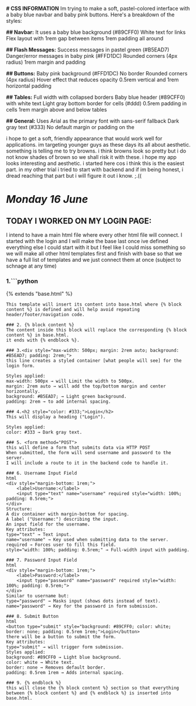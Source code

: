 **# CSS INFORMATION**
Im trying to make a soft, pastel-colored interface with a baby blue navbar and baby pink buttons. Here's a breakdown of the styles:

**## Navbar:**
It uses a baby blue background (#89CFF0)
White text for links
Flex layout with 1rem gap between items
1rem padding all around

**## Flash Messages:**
Success messages in pastel green (#B5EAD7)
Danger/error messages in baby pink (#FFD1DC)
Rounded corners (4px radius)
1rem margin and padding

**## Buttons:**
Baby pink background (#FFD1DC)
No border
Rounded corners (4px radius)
Hover effect that reduces opacity
0.5rem vertical and 1rem horizontal padding

**## Tables:**
Full width with collapsed borders
Baby blue header (#89CFF0) with white text
Light gray bottom border for cells (#ddd)
0.5rem padding in cells
1rem margin above and below tables

**## General:**
Uses Arial as the primary font with sans-serif fallback
Dark gray text (#333)
No default margin or padding on the 

i hope to get a soft, friendly appearance that would work well for applications. im targeting younger guys as these days its all about aesthetic. something is telling me to try browns. i think browns look so pretty but i do not know shades of brown so we shall risk it with these. i hope my app looks interesting and aesthetic. i started here cos i think this is the easiest part. in my other trial i tried to start with backend and if im being honest, i dread reaching that part but i will figure it out i know. ;.((

# ***Monday 16 June***

## **TODAY I WORKED ON MY LOGIN PAGE**: 
 I intend to have a main html file where every other html file will connect. I started with the login and I will make the base last once ive defined everything else I could start with it  but I feel like I could miss something so we will make all other html templates first and finish with base so that we have a full list of templates and we just connect them at once (subject to schnage at any time)

### 1.```python
 {% extends "base.html" %}
```
This template will insert its content into base.html where {% block content %} is defined and will help avoid repeating header/footer/navigation code.

### 2. {% block content %}
The content inside this block will replace the corresponding {% block content %} in base.html.
it ends with {% endblock %}.

### 3.<div style="max-width: 500px; margin: 2rem auto; background: #B5EAD7; padding: 2rem;">
this line creates a styled container [what people will see] for the login form.

Styles applied:
max-width: 500px → will Limit the width to 500px.
margin: 2rem auto → will add the top/bottom margin and center horizontally.
background: #B5EAD7; → Light green background.
padding: 2rem → to add internal spacing.

### 4.<h2 style="color: #333;">Login</h2>
This will display a heading ("Login").

Styles applied:
color: #333 → Dark gray text.

### 5. <form method="POST">
this will define a form that submits data via HTTP POST
When submitted, the form will send username and password to the server.
I will include a route to it in the backend code to handle it. 

### 6. Username Input Field
html
<div style="margin-bottom: 1rem;">
    <label>Username:</label>
    <input type="text" name="username" required style="width: 100%; padding: 0.5rem;">
</div>
Structure:
A div container with margin-bottom for spacing.
A label ("Username:") describing the input.
An input field for the username.
Key attributes:
type="text" → Text input.
name="username" → Key used when submitting data to the server.
required → Forces user to fill this field.
style="width: 100%; padding: 0.5rem;" → Full-width input with padding.

### 7. Password Input Field
html
<div style="margin-bottom: 1rem;">
    <label>Password:</label>
    <input type="password" name="password" required style="width: 100%; padding: 0.5rem;">
</div>
Similar to username but:
type="password" → Masks input (shows dots instead of text).
name="password" → Key for the password in form submission.

### 8. Submit Button
html
<button type="submit" style="background: #89CFF0; color: white; border: none; padding: 0.5rem 1rem;">Login</button>
there will be a button to submit the form.
Key attributes:
type="submit" → will trigger form submission.
Styles applied:
background: #89CFF0 → Light blue background.
color: white → White text.
border: none → Removes default border.
padding: 0.5rem 1rem → Adds internal spacing.

### 9. {% endblock %}
this will close the {% block content %} section so that everything between {% block content %} and {% endblock %} is inserted into base.html.
